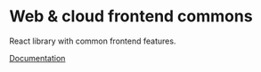 # Web & cloud frontend commons

React library with common frontend features.

[Documentation](https://git.corp.adobe.com/pages/3di-substance/web-cloud-frontend-commons/)
